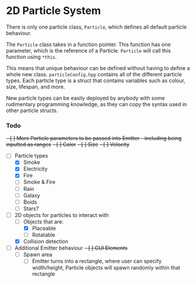 # 2D Particle System

There is only one particle class, `Particle`, which defines all default particle behaviour.

The `Particle` class takes in a function pointer. This function has one parameter, which is the reference of a Particle. `Particle` will call this function using `*this`.

This means that unique behaviour can be defined without having to define a whole new class. `particleConfig.hpp` contains all of the different particle types. Each particle type is a struct that contains variables such as colour, size, lifespan, and more.

New particle types can be easily deployed by anybody with some rudimentary programming knowledge, as they can copy the syntax used in other particle structs.

### Todo

~~- [ ] More Particle parameters to be passed into Emitter - including being inputted as ranges~~
    ~~- [ ] Color~~
    ~~- [ ] Size~~
    ~~- [ ] Velocity~~
- [ ] Particle types
    - [x] Smoke
    - [x] Electricity
    - [x] Fire
    - [ ] Smoke & Fire
    - [ ] Rain
    - [ ] Galaxy
    - [ ] Boids
    - [ ] Stars?
- [ ] 2D objects for particles to interact with
    - [ ] Objects that are:
        - [x] Placeable
        - [ ] Rotatable
    - [x] Collision detection
- [ ] Additional Emitter behaviour
    ~~- [ ] GUI Elements~~
    - [ ] Spawn area
        - [ ] Emitter turns into a rectangle, where user can specify width/height, Particle objects will spawn randomly within that rectangle